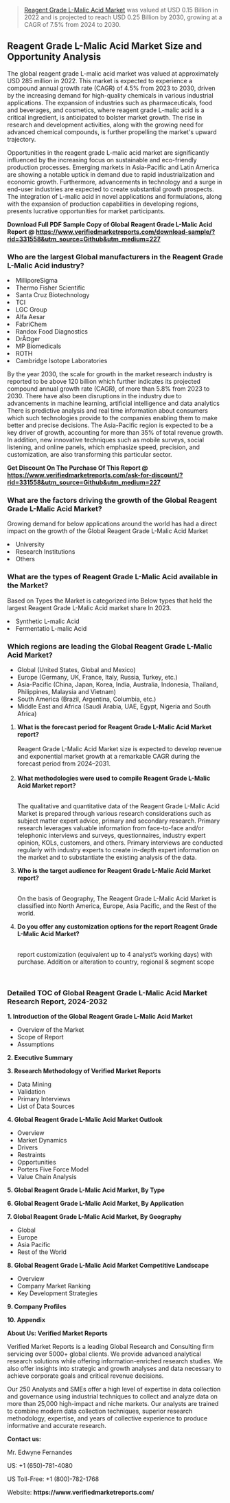 <blockquote><p><p><a href="https://www.verifiedmarketreports.com/download-sample/?rid=331558&utm_source=Github&utm_medium=227" target="_blank">Reagent Grade L-Malic Acid Market</a> was valued at USD 0.15 Billion in 2022 and is projected to reach USD 0.25 Billion by 2030, growing at a CAGR of 7.5% from 2024 to 2030.</p></blockquote><p><h2>Reagent Grade L-Malic Acid Market Size and Opportunity Analysis</h2><p>The global reagent grade L-malic acid market was valued at approximately USD 285 million in 2022. This market is expected to experience a compound annual growth rate (CAGR) of 4.5% from 2023 to 2030, driven by the increasing demand for high-quality chemicals in various industrial applications. The expansion of industries such as pharmaceuticals, food and beverages, and cosmetics, where reagent grade L-malic acid is a critical ingredient, is anticipated to bolster market growth. The rise in research and development activities, along with the growing need for advanced chemical compounds, is further propelling the market's upward trajectory.</p><p>Opportunities in the reagent grade L-malic acid market are significantly influenced by the increasing focus on sustainable and eco-friendly production processes. Emerging markets in Asia-Pacific and Latin America are showing a notable uptick in demand due to rapid industrialization and economic growth. Furthermore, advancements in technology and a surge in end-user industries are expected to create substantial growth prospects. The integration of L-malic acid in novel applications and formulations, along with the expansion of production capabilities in developing regions, presents lucrative opportunities for market participants.</p></p><p class=""><strong>Download Full PDF Sample Copy of Global Reagent Grade L-Malic Acid Report @ <a href="https://www.verifiedmarketreports.com/download-sample/?rid=331558&amp;utm_source=Github&amp;utm_medium=227" target="_blank">https://www.verifiedmarketreports.com/download-sample/?rid=331558&amp;utm_source=Github&amp;utm_medium=227</a></strong></p><h3 id="" class="">Who are the largest Global manufacturers in the Reagent Grade L-Malic Acid industry?</h3><p><li>MilliporeSigma</li><li> Thermo Fisher Scientific</li><li> Santa Cruz Biotechnology</li><li> TCI</li><li> LGC Group</li><li> Alfa Aesar</li><li> FabriChem</li><li> Randox Food Diagnostics</li><li> DrÃ¤ger</li><li> MP Biomedicals</li><li> ROTH</li><li> Cambridge Isotope Laboratories</li></p><div class=""><div class="" dir="" data-message-author-role="" data-message-id="" data-message-model-slug=""><div class=""><div class=""><div class=""><div class="" dir="" data-message-author-role="" data-message-id="" data-message-model-slug=""><div class=""><div class=""><p>By the year 2030, the scale for growth in the market research industry is reported to be above 120 billion which further indicates its projected compound annual growth rate (CAGR), of more than 5.8% from 2023 to 2030. There have also been disruptions in the industry due to advancements in machine learning, artificial intelligence and data analytics There is predictive analysis and real time information about consumers which such technologies provide to the companies enabling them to make better and precise decisions. The Asia-Pacific region is expected to be a key driver of growth, accounting for more than 35% of total revenue growth. In addition, new innovative techniques such as mobile surveys, social listening, and online panels, which emphasize speed, precision, and customization, are also transforming this particular sector.</p><p><strong>Get Discount On The Purchase Of This Report @&nbsp; <a href="https://www.verifiedmarketreports.com/ask-for-discount/?rid=331558&amp;utm_source=Github&amp;utm_medium=227" target="_blank">https://www.verifiedmarketreports.com/ask-for-discount/?rid=331558&amp;utm_source=Github&amp;utm_medium=227</a></strong></p></div></div></div></div></div></div></div></div><h3 id="" class="">What are the factors driving the growth of the Global Reagent Grade L-Malic Acid Market?</h3><p id="" class="">Growing demand for below applications around the world has had a direct impact on the growth of the Global Reagent Grade L-Malic Acid Market</p><p id="" class=""><li>University</li><li> Research Institutions</li><li> Others</li></p><h3 id="" class="">What are the types of Reagent Grade L-Malic Acid available in the Market?</h3><p id="" class="">Based on Types the Market is categorized into Below types that held the largest Reagent Grade L-Malic Acid market share In 2023.</p><p id="" class=""><li>Synthetic L-malic Acid</li><li> Fermentatio L-malic Acid</li></p><h3 id="" class="">Which regions are leading the Global Reagent Grade L-Malic Acid Market?</h3><ul><li>Global (United States, Global and Mexico)</li><li>Europe (Germany, UK, France, Italy, Russia, Turkey, etc.)</li><li>Asia-Pacific (China, Japan, Korea, India, Australia, Indonesia, Thailand, Philippines, Malaysia and Vietnam)</li><li>South America (Brazil, Argentina, Columbia, etc.)</li><li>Middle East and Africa (Saudi Arabia, UAE, Egypt, Nigeria and South Africa)</li></ul><p><ol><li><strong>What is the forecast period for Reagent Grade L-Malic Acid Market report?<br /></strong><br /><span data-sheets-root="1" data-sheets-value="{&quot;1&quot;:2,&quot;2&quot;:&quot;XXXX size is expected to develop revenue and exponential market growth at a remarkable CAGR during the forecast period from 2024&ndash;2030.&quot;}" data-sheets-userformat="{&quot;2&quot;:12674,&quot;4&quot;:{&quot;1&quot;:2,&quot;2&quot;:16776960},&quot;10&quot;:2,&quot;11&quot;:0,&quot;15&quot;:&quot;Arial&quot;,&quot;16&quot;:12}">Reagent Grade L-Malic Acid Market size is expected to develop revenue and exponential market growth at a remarkable CAGR during the forecast period from 2024&ndash;2031.</span><br /><br /></li><li><strong>What methodologies were used to compile Reagent Grade L-Malic Acid Market report?<br /><br /></strong><p>The qualitative and quantitative data of the&nbsp;Reagent Grade L-Malic Acid Market is prepared through various research considerations such as subject matter expert advice, primary and secondary research. Primary research leverages valuable information from face-to-face and/or telephonic interviews and surveys, questionnaires, industry expert opinion, KOLs, customers, and others. Primary interviews are conducted regularly with industry experts to create in-depth expert information on the market and to substantiate the existing analysis of the data.&nbsp;</p></li><li><strong>Who is the target audience for Reagent Grade L-Malic Acid Market report?<br /><br /></strong><p>On the basis of Geography, The&nbsp;Reagent Grade L-Malic Acid Market is classified into North America, Europe, Asia Pacific, and the Rest of the world.</p></li><li><strong>Do you offer any customization options for the report Reagent Grade L-Malic Acid Market?<br /><br /></strong><p>report customization (equivalent up to 4 analyst&rsquo;s working days) with purchase. Addition or alteration to country, regional &amp; segment scope</p><p>&nbsp;</p></li></ol></p><h3 id="" class="">Detailed TOC of Global Reagent Grade L-Malic Acid Market Research Report, 2024-2032</h3><p id="" class=""><strong>1. Introduction of the Global Reagent Grade L-Malic Acid Market</strong></p><ul><li>Overview of the Market</li><li>Scope of Report</li><li>Assumptions</li></ul><p id="" class=""><strong>2. Executive Summary</strong></p><p id="" class=""><strong>3. Research Methodology of&nbsp;Verified Market Reports</strong></p><ul><li>Data Mining</li><li>Validation</li><li>Primary Interviews</li><li>List of Data Sources</li></ul><p id="" class=""><strong>4. Global Reagent Grade L-Malic Acid Market Outlook</strong></p><ul><li>Overview</li><li>Market Dynamics</li><li>Drivers</li><li>Restraints</li><li>Opportunities</li><li>Porters Five Force Model</li><li>Value Chain Analysis</li></ul><p id="" class=""><strong>5. Global Reagent Grade L-Malic Acid Market, By&nbsp;Type</strong></p><p id="" class=""><strong>6. Global Reagent Grade L-Malic Acid Market, By Application</strong></p><p id="" class=""><strong>7. Global Reagent Grade L-Malic Acid Market, By Geography</strong></p><ul><li>Global</li><li>Europe</li><li>Asia Pacific</li><li>Rest of the World</li></ul><p id="" class=""><strong>8. Global Reagent Grade L-Malic Acid Market Competitive Landscape</strong></p><ul><li>Overview</li><li>Company Market Ranking</li><li>Key Development Strategies</li></ul><p id="" class=""><strong>9. Company Profiles</strong></p><p id="" class=""><strong>10. Appendix</strong></p><p id="" class=""><strong>About Us: Verified Market Reports</strong></p><p id="" class="">Verified Market Reports is a leading Global Research and Consulting firm servicing over 5000+ global clients. We provide advanced analytical research solutions while offering information-enriched research studies. We also offer insights into strategic and growth analyses and data necessary to achieve corporate goals and critical revenue decisions.</p><p id="" class="">Our 250 Analysts and SMEs offer a high level of expertise in data collection and governance using industrial techniques to collect and analyze data on more than 25,000 high-impact and niche markets. Our analysts are trained to combine modern data collection techniques, superior research methodology, expertise, and years of collective experience to produce informative and accurate research.</p><p id="" class=""><strong>Contact us:</strong></p><p id="" class="">Mr. Edwyne Fernandes</p><p id="" class="">US: +1 (650)-781-4080</p><p id="" class="">US Toll-Free: +1 (800)-782-1768</p><p id="" class="">Website: <a target="" data-test-app-aware-link=""><strong>https://www.verifiedmarketreports.com/</strong></a></p>

